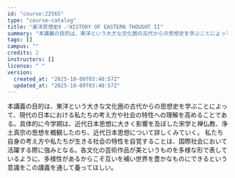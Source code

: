 ```yaml
---
id: "course:22565"
type: "course-catalog"
title: "東洋思想史Ⅱ ／HISTORY OF EASTERN THOUGHT II"
summary: "本講義の目的は、東洋という大きな文化圏の古代からの思想史を学ぶことによって、現代の日本における私たちの考え方や社会の特性への理解を高めることである。具体的に今学期は、近代日本思想に大きく影響を及ぼした宋学と禅仏教、浄土真宗の思想を概観したの…"
tags: []
campus: ""
credits: 2
instructors: []
license: " "
version:
  created_at: "2025-10-09T03:48:57Z"
  updated_at: "2025-10-09T03:48:57Z"
---
```


本講義の目的は、東洋という大きな文化圏の古代からの思想史を学ぶことによって、現代の日本における私たちの考え方や社会の特性への理解を高めることである。具体的に今学期は、近代日本思想に大きく影響を及ぼした宋学と禅仏教、浄土真宗の思想を概観したのち、近代日本思想について詳しくみていく。 私たち自身の考え方や私たちが生きる社会の特性を自覚することは、国際社会において活躍する際に強みとなる。各文化の芸術作品が美というものを多様な形で表しているように、多様性があるからこそ互いを補い世界を豊かなものにできるという意識をこの講義を通して養ってほしい。
